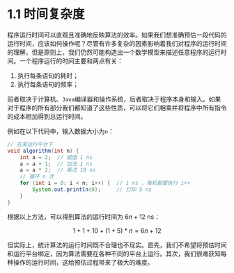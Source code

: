# 1.1 时间复杂度

程序运行时间可以直观且准确地反映算法的效率。如果我们想准确预估一段代码的运行时间，应该如何操作呢？尽管有许多复杂的因素影响着我们对程序的运行时间的理解，但是原则上，我们仍然可能构造出一个数学模型来描述任意程序的运行时间。一个程序运行的时间主要和两点有关：

1. 执行每条语句的耗时；
2. 执行每条语句的频率；

前者取决于计算机、`Java`编译器和操作系统，后者取决于程序本身和输入。如果对于程序的所有部分我们都知道了这些性质，可以将它们相乘并将程序中所有指令的成本相加得到总运行时间。

例如在以下代码中，输入数据大小为`n`：

```java
// 在某运行平台下
void algorithm(int n) {
    int a = 2;  // 赋值 1 ns
    a = a + 1;  // 加法 1 ns
    a = a * 2;  // 乘法 10 ns
    // 循环 n 次
    for (int i = 0; i < n; i++) {  // 1 ns ，每轮都要执行 i++
        System.out.println(0);     // 打印 5 ns
    }
}
```

根据以上方法，可以得到算法的运行时间为 $6n+12$ ns：

$$1+1+10+(1+5)*n=6n+12$$

但实际上，统计算法的运行时间既不合理也不现实。首先，我们不希望将预估时间和运行平台绑定，因为算法需要在各种不同的平台上运行。其次，我们很难获知每种操作的运行时间，这给预估过程带来了极大的难度。




